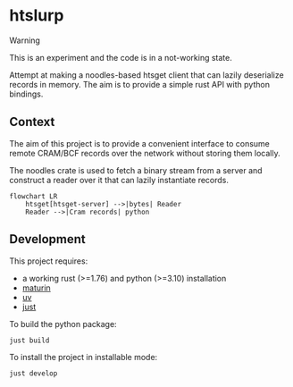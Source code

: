 # htslurp

>[!WARNING]
> This is an experiment and the code is in a not-working state.

Attempt at making a noodles-based htsget client that can lazily deserialize records in memory. The aim is to provide a simple rust API with python bindings.

## Context

The aim of this project is to provide a convenient interface to consume remote CRAM/BCF records over the network without storing them locally.

The noodles crate is used to fetch a binary stream from a server and construct a reader over it that can lazily instantiate records.

```mermaid
flowchart LR
    htsget[htsget-server] -->|bytes| Reader
    Reader -->|Cram records| python
```

## Development

This project requires:
* a working rust (>=1.76) and python (>=3.10) installation
* [maturin](https://github.com/PyO3/maturin)
* [uv](https://github.com/astral-sh/uv)
* [just](https://github.com/casey/just)

To build the python package:

```sh
just build
```

To install the project in installable mode:
```sh
just develop
```
